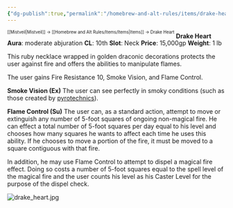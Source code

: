 ```yaml
---
{"dg-publish":true,"permalink":"/homebrew-and-alt-rules/items/drake-heart/"}
---
```


<sup><sup>[[Mistveil\|Mistveil]] → [[Homebrew and Alt Rules/Items/Items\|Items]] → Drake Heart</sup></sup> 
**Drake Heart**  
**Aura**: moderate abjuration
**CL**: 10th
**Slot**: Neck 
**Price**: 15,000gp
**Weight**: 1 lb

This ruby necklace wrapped in golden draconic decorations protects the user against fire and offers the abilities to manipulate flames.

The user gains Fire Resistance 10, Smoke Vision, and Flame Control.

**Smoke Vision (Ex)**
The user can see perfectly in smoky conditions (such as those created by [pyrotechnics](https://www.d20pfsrd.com/magic/all-spells/p/pyrotechnics)).

**Flame Control (Su)**
The user can, as a standard action, attempt to move or extinguish any number of 5-foot squares of ongoing non-magical fire. He can effect a total number of 5-foot squares per day equal to his level and chooses how many squares he wants to affect each time he uses this ability. If he chooses to move a portion of the fire, it must be moved to a square contiguous with that fire.

In addition, he may use Flame Control to attempt to dispel a magical fire effect. Doing so costs a number of 5-foot squares equal to the spell level of the magical fire and the user counts his level as his Caster Level for the purpose of the dispel check.

![drake_heart.jpg](/img/user/Attachments/drake_heart.jpg)